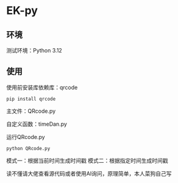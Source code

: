 # EK-py

## 环境
测试环境：Python 3.12

## 使用

使用前安装库依赖库：qrcode
~~~
pip install qrcode
~~~

主文件：QRcode.py

自定义函数：timeDan.py

运行QRcode.py
~~~
python QRcode.py
~~~

模式一：根据当前时间生成时间戳
模式二：根据指定时间生成时间戳

读不懂请大佬查看源代码或者使用AI询问，原理简单，本人菜狗自己写
